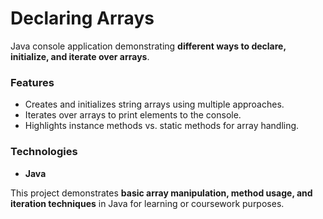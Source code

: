 # Declaring Arrays

Java console application demonstrating **different ways to declare, initialize, and iterate over arrays**.

### Features

* Creates and initializes string arrays using multiple approaches.
* Iterates over arrays to print elements to the console.
* Highlights instance methods vs. static methods for array handling.

### Technologies

* **Java**

This project demonstrates **basic array manipulation, method usage, and iteration techniques** in Java for learning or coursework purposes.

